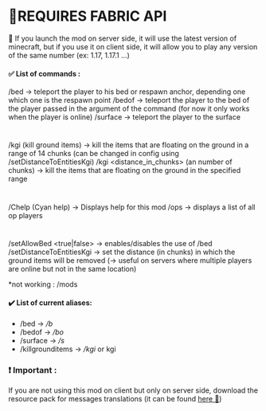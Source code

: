 # 📝REQUIRES FABRIC API

📖 If you launch the mod on server side, it will use the latest version of minecraft, but if you use it on client side, it will allow you to play any version of the same number (ex: 1.17, 1.17.1 ...)

#### ✅ List of commands :

 /bed -> teleport the player to his bed or respawn anchor, depending one which one is the respawn point
 /bedof -> teleport the player to the bed of the player passed in the argument of the command (for now it only works when the player is online)
 /surface -> teleport the player to the surface
#
 /kgi (kill ground items) -> kill the items that are floating on the ground in a range of 14 chunks (can be changed in config using /setDistanceToEntitiesKgi)
 /kgi <distance_in_chunks> (an number of chunks) -> kill the items that are floating on the ground in the specified range
#
 /Chelp (Cyan help) -> Displays help for this mod
 /ops -> displays a list of all op players
#
 /setAllowBed <true|false> -> enables/disables the use of /bed
 /setDistanceToEntitiesKgi <number> -> set the distance (in chunks) in which the ground items will be removed (-> useful on servers where multiple players are online but not in the same location)

*not working :
 /mods

#### ✔️ List of current aliases:

- /bed -> */b*
- /bedof -> */bo*
- /surface -> */s*
- /killgrounditems -> */kgi* or kgi <number>

### ❗ Important :

If you are not using this mod on client but only on server side, download the resource pack for messages translations (it can be found [here 🔗](https://github.com/Raphoulfifou/Cyan/blob/main/Cyan%201.17.X.zip))
